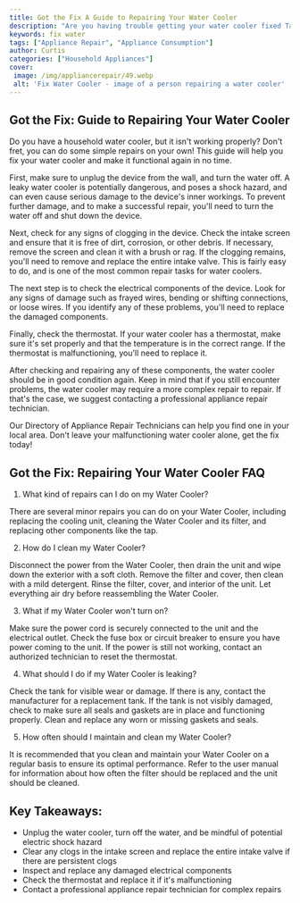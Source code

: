 ```yaml
---
title: Got the Fix A Guide to Repairing Your Water Cooler
description: "Are you having trouble getting your water cooler fixed Take a look at this guide and learn how to repair it yourself Whether its an electric or manual model youll be prepared to fix any issues you encounter"
keywords: fix water
tags: ["Appliance Repair", "Appliance Consumption"]
author: Curtis
categories: ["Household Appliances"]
cover: 
 image: /img/appliancerepair/49.webp
 alt: 'Fix Water Cooler - image of a person repairing a water cooler'
---
```

## Got the Fix: Guide to Repairing Your Water Cooler

Do you have a household water cooler, but it isn't working properly? Don't fret, you can do some simple repairs on your own! This guide will help you fix your water cooler and make it functional again in no time. 

First, make sure to unplug the device from the wall, and turn the water off. A leaky water cooler is potentially dangerous, and poses a shock hazard, and can even cause serious damage to the device's inner workings. To prevent further damage, and to make a successful repair, you'll need to turn the water off and shut down the device.

Next, check for any signs of clogging in the device. Check the intake screen and ensure that it is free of dirt, corrosion, or other debris. If necessary, remove the screen and clean it with a brush or rag. If the clogging remains, you'll need to remove and replace the entire intake valve. This is fairly easy to do, and is one of the most common repair tasks for water coolers.

The next step is to check the electrical components of the device. Look for any signs of damage such as frayed wires, bending or shifting connections, or loose wires. If you identify any of these problems, you'll need to replace the damaged components.

Finally, check the thermostat. If your water cooler has a thermostat, make sure it's set properly and that the temperature is in the correct range. If the thermostat is malfunctioning, you'll need to replace it. 

After checking and repairing any of these components, the water cooler should be in good condition again. Keep in mind that if you still encounter problems, the water cooler may require a more complex repair to repair. If that's the case, we suggest contacting a professional appliance repair technician. 

Our Directory of Appliance Repair Technicians can help you find one in your local area. Don't leave your malfunctioning water cooler alone, get the fix today!

## Got the Fix: Repairing Your Water Cooler FAQ

1. What kind of repairs can I do on my Water Cooler?
 
 There are several minor repairs you can do on your Water Cooler, including replacing the cooling unit, cleaning the Water Cooler and its filter, and replacing other components like the tap.

2. How do I clean my Water Cooler?

 Disconnect the power from the Water Cooler, then drain the unit and wipe down the exterior with a soft cloth. Remove the filter and cover, then clean with a mild detergent. Rinse the filter, cover, and interior of the unit. Let everything air dry before reassembling the Water Cooler.

3. What if my Water Cooler won't turn on?

 Make sure the power cord is securely connected to the unit and the electrical outlet. Check the fuse box or circuit breaker to ensure you have power coming to the unit. If the power is still not working, contact an authorized technician to reset the thermostat.

4. What should I do if my Water Cooler is leaking?

 Check the tank for visible wear or damage. If there is any, contact the manufacturer for a replacement tank. If the tank is not visibly damaged, check to make sure all seals and gaskets are in place and functioning properly. Clean and replace any worn or missing gaskets and seals.

5. How often should I maintain and clean my Water Cooler?

 It is recommended that you clean and maintain your Water Cooler on a regular basis to ensure its optimal performance. Refer to the user manual for information about how often the filter should be replaced and the unit should be cleaned.

## Key Takeaways:
- Unplug the water cooler, turn off the water, and be mindful of potential electric shock hazard
- Clear any clogs in the intake screen and replace the entire intake valve if there are persistent clogs
- Inspect and replace any damaged electrical components
- Check the thermostat and replace it if it's malfunctioning
- Contact a professional appliance repair technician for complex repairs

